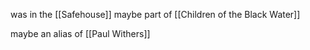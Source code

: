 was in the [[Safehouse]]
maybe part of [[Children of the Black Water]]

maybe an alias of [[Paul Withers]]
